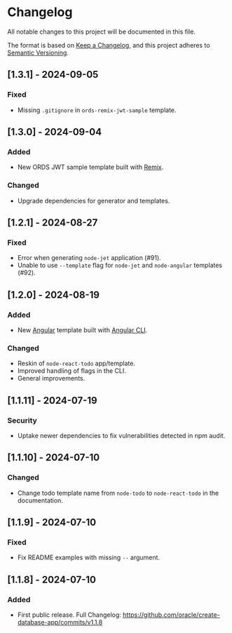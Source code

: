 # Changelog

All notable changes to this project will be documented in this file.

The format is based on [Keep a Changelog](https://keepachangelog.com/en/1.1.0/),
and this project adheres to [Semantic Versioning](https://semver.org/spec/v2.0.0.html).

## [1.3.1] - 2024-09-05

### Fixed

- Missing `.gitignore` in `ords-remix-jwt-sample` template.

## [1.3.0] - 2024-09-04

### Added

- New ORDS JWT sample template built with [Remix](https://remix.run/).

### Changed

- Upgrade dependencies for generator and templates.

## [1.2.1] - 2024-08-27

### Fixed

- Error when generating `node-jet` application (#91).
- Unable to use `--template` flag for `node-jet` and `node-angular` templates (#92).

## [1.2.0] - 2024-08-19

### Added

- New [Angular](https://angular.dev/) template built with [Angular CLI](https://github.com/angular/angular-cli).

### Changed

- Reskin of `node-react-todo` app/template.
- Improved handling of flags in the CLI.
- General improvements.

## [1.1.11] - 2024-07-19

### Security

- Uptake newer dependencies to fix vulnerabilities detected in npm audit.

## [1.1.10] - 2024-07-10

### Changed

- Change todo template name from `node-todo` to `node-react-todo` in the documentation.

## [1.1.9] - 2024-07-10

### Fixed

- Fix README examples with missing `--` argument.

## [1.1.8] - 2024-07-10

### Added

- First public release. Full Changelog: https://github.com/oracle/create-database-app/commits/v1.1.8
